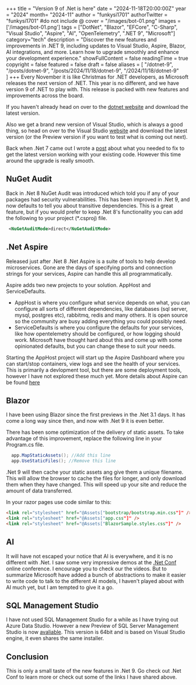 +++
title = "Version 9 of .Net is here"
date = "2024-11-18T20:00:00Z"
year = "2024"
month= "2024-11"
author = "funkysi1701"
authorTwitter = "funkysi1701" #do not include @
cover = "/images/bot-01.png"
images =['/images/bot-01.png']
tags = ["DotNet", "Blazor", "EFCore", "C-Sharp", "Visual Studio", "Aspire", "AI", "OpenTelemetry", ".NET 9", "Microsoft"]
category="tech"
description =  "Discover the new features and improvements in .NET 9, including updates to Visual Studio, Aspire, Blazor, AI integrations, and more. Learn how to upgrade smoothly and enhance your development experience."
showFullContent = false
readingTime = true
copyright = false
featured = false
draft = false
aliases = [
    "/dotnet-9",
    "/posts/dotnet-9",
    "/posts/2024/11/18/dotnet-9",
    "/2024/11/18/dotnet-9"    
]
+++
Every November it is like Christmas for .NET developers, as Microsoft releases the next version of .NET. This year is no different, and we have version 9 of .NET to play with. This release is packed with new features and improvements across the board. 

If you haven't already head on over to the [dotnet website](https://dotnet.microsoft.com/download/dotnet/9.0) and download the latest version.

Also we get a brand new version of Visual Studio, which is always a good thing, so head on over to the Visual Studio [website](https://visualstudio.microsoft.com/downloads/) and download the latest version (or the Preview version if you want to test what is coming out next).

Back when .Net 7 came out I wrote a [post](/posts/2022/dotnet7/) about what you needed to fix to get the latest version working with your existing code. However this time around the upgrade is really smooth.

## NuGet Audit

Back in .Net 8 NuGet Audit was introduced which told you if any of your packages had security vulnerabilities. This has been improved in .Net 9, and now defaults to tell you about transitive dependencies. This is a great feature, but if you would prefer to keep .Net 8's functionality you can add the following to your project (*.csproj) file.


```xml
 <NuGetAuditMode>direct</NuGetAuditMode>
```

## .Net Aspire

Released just after .Net 8 .Net Aspire is a suite of tools to help develop microservices. Gone are the days of specifying ports and connection strings for your services, Aspire can handle this all programmatically. 

Aspire adds two new projects to your solution. AppHost and ServiceDefaults. 
- AppHost is where you configure what service depends on what, you can configure all sorts of different dependencies, like databases (sql server, mysql, postgres etc), rabbitmq, redis and many others. It is open source so the community are busy adding everything you could possibly need. 
- ServiceDefaults is where you configure the defaults for your services, like how opentelemetry should be configured, or how logging should work. Microsoft have thought hard about this and come up with some opinionated defaults, but you can change these to suit your needs.

Starting the AppHost project will start up the Aspire Dashboard where you can start/stop containers, view logs and see the health of your services. This is primarily a devlopment tool, but there are some deployment tools, however I have not explored these much yet. More details about Aspire can be found [here](https://learn.microsoft.com/en-us/dotnet/aspire/get-started/aspire-overview)

## Blazor

I have been using Blazor since the first previews in the .Net 3.1 days. It has come a long way since then, and now with .Net 9 it is even better. 

There has been some optimization of the delivery of static assets. To take advantage of this improvement, replace the following line in your Program.cs file.
  
```csharp
  app.MapStaticAssets(); //Add this line
  app.UseStaticFiles(); //Remove this line
```

.Net 9 will then cache your static assets ang give them a unique filename. This will allow the browser to cache the files for longer, and only download them when they have changed. This will speed up your site and reduce the amount of data transferred.

In your razor pages use code similar to this:
```html
<link rel="stylesheet" href="@Assets["bootstrap/bootstrap.min.css"]" />
<link rel="stylesheet" href="@Assets["app.css"]" />
<link rel="stylesheet" href="@Assets["BlazorSample.styles.css"]" />
```

## AI

It will have not escaped your notice that AI is everywhere, and it is no different with .Net. I saw some very impressive demos at the [.Net Conf](https://www.dotnetconf.net/) online conference. I encourage you to check our the videos. But to summarize Microsoft have added a bunch of abstractions to make it easier to write code to talk to the different AI models, I haven't played about with AI much yet, but I am tempted to give it a go.

## SQL Management Studio

I have not used SQL Management Studio for a while as I have trying out Azure Data Studio. However a new Preview of SQL Server Management Studio is now [avaliable](https://learn.microsoft.com/en-us/sql/ssms/ssms-21/release-notes-21?view=sql-server-ver16). This version is 64bit and is based on Visual Studio engine, it even shares the same installer.

## Conclusion

This is only a small taste of the new features in .Net 9. Go check out .Net Conf to learn more or check out some of the links I have shared above.